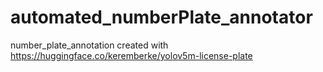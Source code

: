 # automated_numberPlate_annotator
number_plate_annotation created with https://huggingface.co/keremberke/yolov5m-license-plate
